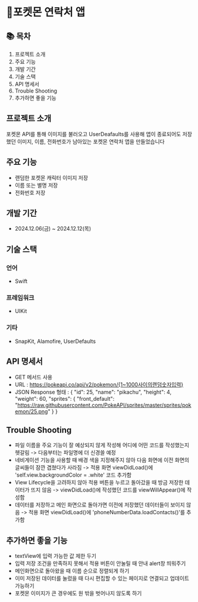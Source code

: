 # 📱포켓몬 연락처 앱

## 📚 목차
1. 프로젝트 소개
2. 주요 기능
3. 개발 기간
4. 기술 스택
5. API 명세서
6. Trouble Shooting
7. 추가하면 좋을 기능


## 프로젝트 소개
포켓몬 API를 통해 이미지를 불러오고 UserDeafaults를 사용해 앱이 종료되어도 저장했던 이미지, 이름, 전화번호가 남아있는 포켓몬 연락처 앱을 만들었습니다


## 주요 기능
- 랜덤한 포켓몬 캐릭터 이미지 저장
- 이름 또는 별명 저장
- 전화번호 저장


## 개발 기간
- 2024.12.06(금) ~ 2024.12.12(목)


## 기술 스택
### 언어
- Swift

### 프레임워크
- UIKit

### 기타
- SnapKit, Alamofire, UserDefaults


## API 명세서
- GET 메서드 사용
- URL : https://pokeapi.co/api/v2/pokemon/{1~1000사이의랜덤숫자입력}
- JSON Response 형태 :
  {
  "id": 25,
  "name": "pikachu",
  "height": 4,
  "weight": 60,
  "sprites": {
    "front_default": "https://raw.githubusercontent.com/PokeAPI/sprites/master/sprites/pokemon/25.png"
  }
}


## Trouble Shooting
- 파일 이름을 주요 기능이 잘 예상되지 않게 작성해 어디에 어떤 코드를 작성했는지 헷갈림
  -> 다음부터는 파일명에 더 신경쓸 예정
- 네비게이션 기능을 사용할 때 배경 색을 지정해주지 않아 다음 화면에 이전 화면의 글씨들이 잠깐 겹쳤다가 사라짐
  -> 적용 화면 viewDidLoad()에 'self.view.backgroundColor = .white' 코드 추가함
- View Lifecycle을 고려하지 않아 적용 버튼을 누르고 돌아갔을 때 방금 저장한 데이터가 뜨지 않음
  -> viewDidLoad()에 작성했던 코드를 viewWillAppear()에 작성함
- 데이터를 저장하고 메인 화면으로 돌아가면 이전에 저장했던 데이터들이 보이지 않음
  -> 적용 화면 viewDidLoad()에 'phoneNumberData.loadContacts()'를 추가함


## 추가하면 좋을 기능
- textView에 입력 가능한 값 제한 두기
- 입력 저장 조건을 만족하지 못해서 적용 버튼이 안눌릴 때 안내 alert창 띄워주기
- 메인화면으로 돌아왔을 때 이름 순으로 정렬되게 하기
- 이미 저장된 데이터를 눌렀을 때 다시 편집할 수 있는 페이지로 연결되고 업데이트 가능하기
- 포켓몬 이미지가 큰 경우에도 원 밖을 벗어나지 않도록 하기
  
